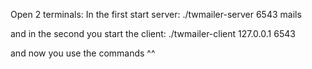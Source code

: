Open 2 terminals:
In the first start server:
./twmailer-server 6543 mails

and in the second you start the client:
./twmailer-client 127.0.0.1 6543

and now you use the commands ^^